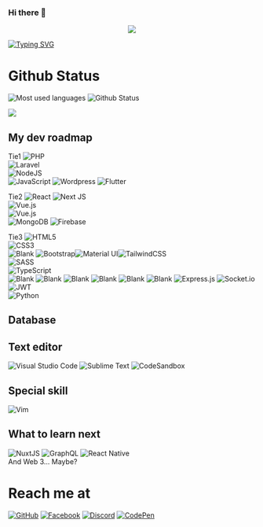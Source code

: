 ### Hi there 👋

<p align="center">
  <img src="https://i.giphy.com/media/5rQxFulvMc880MKYIl/giphy.webp">
</p>

[![Typing SVG](https://readme-typing-svg.herokuapp.com?font=&color=%23ED78F7&lines=I'm+Vulieumang++-+A+fullstack+developer)](https://git.io/typing-svg)


# Github Status
![Most used languages](https://github-readme-stats.vercel.app/api/top-langs/?username=vulieumang&layout=compact&theme=tokyonight&langs_count=6)
![Github Status](https://github-readme-stats.vercel.app/api?username=vulieumang&show_icons=true&theme=tokyonight)

![](https://komarev.com/ghpvc/?username=vulieumang)


## My dev roadmap
Tie1
![PHP](https://img.shields.io/badge/PHP-%23E34F26.svg?style=for-the-badge&logo=PHP&logoColor=white)  
![Laravel](https://img.shields.io/badge/Laravel-%23E34F26.svg?style=for-the-badge&logo=Laravel&logoColor=white)  
![NodeJS](https://img.shields.io/badge/node.js-6DA55F?style=for-the-badge&logo=node.js&logoColor=white)  
![JavaScript](https://img.shields.io/badge/javascript-%23323330.svg?style=for-the-badge&logo=javascript&logoColor=%23F7DF1E)
![Wordpress](https://img.shields.io/badge/Wordpress-%23323330.svg?style=for-the-badge&logo=Wordpress&logoColor=%23F7DF1E)
![Flutter](https://img.shields.io/badge/Flutter-%23323330.svg?style=for-the-badge&logo=Flutter&logoColor=%23F7DF1E)


Tie2
![React](https://img.shields.io/badge/react-%2320232a.svg?style=for-the-badge&logo=react&logoColor=%2361DAFB) 
![Next JS](https://img.shields.io/badge/Nextjs-black?style=for-the-badge&logo=next.js&logoColor=white)  
![Vue.js](https://img.shields.io/badge/vuejs-%2335495e.svg?style=for-the-badge&logo=vuedotjs&logoColor=%234FC08D)  
![Vue.js](https://img.shields.io/badge/svelte-%23f1413d.svg?style=for-the-badge&logo=svelte&logoColor=white)  
![MongoDB](https://img.shields.io/badge/MongoDB-%234ea94b.svg?style=for-the-badge&logo=mongodb&logoColor=white)
![Firebase](https://img.shields.io/badge/firebase-%23039BE5.svg?style=for-the-badge&logo=firebase)

Tie3
![HTML5](https://img.shields.io/badge/html5-%23E34F26.svg?style=for-the-badge&logo=html5&logoColor=white)  
![CSS3](https://img.shields.io/badge/css3-%231572B6.svg?style=for-the-badge&logo=css3&logoColor=white)  
![Blank](https://res.cloudinary.com/naptest/image/upload/v1635733940/transparent_gf0ywn.png)
![Bootstrap](https://img.shields.io/badge/bootstrap-%23563D7C.svg?style=for-the-badge&logo=bootstrap&logoColor=white)![Material UI](https://img.shields.io/badge/materialui-%230081CB.svg?style=for-the-badge&logo=material-ui&logoColor=white)![TailwindCSS](https://img.shields.io/badge/tailwindcss-%2338B2AC.svg?style=for-the-badge&logo=tailwind-css&logoColor=white)  
![SASS](https://img.shields.io/badge/SASS-hotpink.svg?style=for-the-badge&logo=SASS&logoColor=white)  
![TypeScript](https://img.shields.io/badge/typescript-%23007ACC.svg?style=for-the-badge&logo=typescript&logoColor=white)  
![Blank](https://res.cloudinary.com/naptest/image/upload/v1635733940/transparent_gf0ywn.png)
![Blank](https://res.cloudinary.com/naptest/image/upload/v1635733940/transparent_gf0ywn.png)
![Blank](https://res.cloudinary.com/naptest/image/upload/v1635733940/transparent_gf0ywn.png)
![Blank](https://res.cloudinary.com/naptest/image/upload/v1635733940/transparent_gf0ywn.png)
![Blank](https://res.cloudinary.com/naptest/image/upload/v1635733940/transparent_gf0ywn.png)
![Blank](https://res.cloudinary.com/naptest/image/upload/v1635733940/transparent_gf0ywn.png)
![Express.js](https://img.shields.io/badge/express.js-%23404d59.svg?style=for-the-badge&logo=express&logoColor=%2361DAFB)
![Socket.io](https://img.shields.io/badge/Socket.io-black?style=for-the-badge&logo=socket.io&badgeColor=010101)
![JWT](https://img.shields.io/badge/JWT-black?style=for-the-badge&logo=JSON%20web%20tokens)  
![Python](https://img.shields.io/badge/python-3670A0?style=for-the-badge&logo=python&logoColor=ffdd54)

## Database

## Text editor
![Visual Studio Code](https://img.shields.io/badge/Visual%20Studio%20Code-0078d7.svg?style=for-the-badge&logo=visual-studio-code&logoColor=white)
![Sublime Text](https://img.shields.io/badge/sublime_text-%23575757.svg?style=for-the-badge&logo=sublime-text&logoColor=important)
![CodeSandbox](https://img.shields.io/badge/Codesandbox-040404?style=for-the-badge&logo=codesandbox&logoColor=DBDBDB)  

## Special skill
![Vim](https://img.shields.io/badge/VIM-%2311AB00.svg?style=for-the-badge&logo=vim&logoColor=white)

## What to learn next
![NuxtJS](https://img.shields.io/badge/Nuxtjs-black?style=for-the-badge&logo=nuxt.js&logoColor=white)
![GraphQL](https://img.shields.io/badge/-GraphQL-E10098?style=for-the-badge&logo=graphql&logoColor=white)
![React Native](https://img.shields.io/badge/react_native-%2320232a.svg?style=for-the-badge&logo=react&logoColor=%2361DAFB)  
And Web 3... Maybe?

# Reach me at
[![GitHub](https://img.shields.io/badge/github-%23121011.svg?style=for-the-badge&logo=github&logoColor=white)](https://github.com/vulieumang)
[![Facebook](https://img.shields.io/badge/Facebook-%231877F2.svg?style=for-the-badge&logo=Facebook&logoColor=white)](https://www.facebook.com/vulieumang)
[![Discord](https://img.shields.io/badge/Discord-%237289DA.svg?style=for-the-badge&logo=discord&logoColor=white)](https://discordapp.com/users/877882975855992852)
[![CodePen](https://img.shields.io/badge/CodePen-white?style=for-the-badge&logo=codepen&logoColor=black)](https://codepen.io/enaypi)

